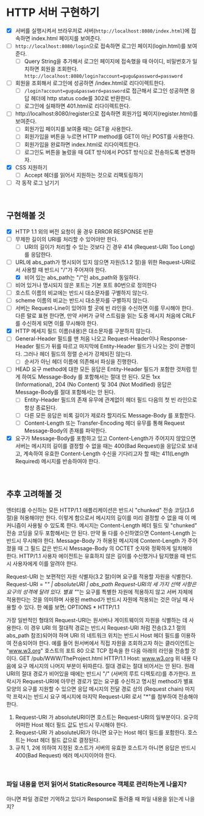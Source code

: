 # HTTP 서버 구현하기

- [x] 서버를 실행시켜서 브라우저로 서버(`http://localhost:8080/index.html`)에 접속하면 index.html 페이지를 보여준다.
- [ ] `http://localhost:8080/login`으로 접속하면 로그인 페이지(login.html)를 보여준다.
  - [ ] Query String을 추가해서 로그인 페이지에 접속했을 때 아이디, 비밀번호가 일치하면 회원을 조회한다.  
    `http://localhost:8080/login?account=gugu&password=password`
- [ ] 회원을 조회해서 로그인에 성공하면 /index.html로 리다이렉트한다. 
  - [ ] `/login?account=gugu&password=password`로 접근해서 로그인 성공하면 응답 헤더에 http status code를 302로 반환한다. 
  - [ ] 로그인에 실패하면 401.html로 리다이렉트한다.
- [ ] http://localhost:8080/register으로 접속하면 회원가입 페이지(register.html)를 보여준다. 
  - [ ] 회원가입 페이지를 보여줄 때는 GET을 사용한다. 
  - [ ] 회원가입을 버튼을 누르면 HTTP method를 GET이 아닌 POST를 사용한다. 
  - [ ] 회원가입을 완료하면 index.html로 리다이렉트한다. 
  - [ ] 로그인도 버튼을 눌렀을 때 GET 방식에서 POST 방식으로 전송하도록 변경하자.
- [x] CSS 지원하기
  - [ ] Accept 헤더를 읽어서 지원하는 것으로 리팩토링하기
- [ ] 각 동작 로그 남기기

<br>

## 구현해볼 것
- [x] HTTP 1.1 외의 버전 요청이 올 경우 ERROR RESPONSE 반환
- [ ] 무제한 길이의 URI를 처리할 수 있어야만 한다.
    - [ ] URI의 길이가 처리할 수 있는 것보다 긴 경우 414 (Request-URI Too Long)를 응답한다.
- [ ] URL에 abs_path가 명시되어 있지 않으면 자원(5.1.2 절)을 위한 Request-URI로서 사용할 때 반드시 "/"가 주어져야 한다.
    - [x] 비어 있는 abs_path는 "/"인 abs_path와 동일하다.
- [ ] 비어 있거나 명시되지 않은 포트는 기본 포트 80번으로 정의한다
- [ ] 호스트 이름의 비교에는 반드시 대소문자를 구별하지 않는다.
- [ ] scheme 이름의 비교는 반드시 대소문자를 구별하지 않는다.
- [ ] 서버는 Request-Line이 있어야 할 곳에 빈 라인을 수신하면 이를 무시해야 한다. 다른 말로 표현 한다면, 만약 서버가 규약 스트림을 읽는 도중 메시지 처음에 CRLF를 수신하게 되면 이를 무시해야 한다.
- [x] HTTP 메세지 필드 이름(내용)은 대소문자를 구분하지 않는다.
- [ ] General-Header 필드를 맨 처음 나오고 Request-Header이나 Response-Header 필드가 뒤를 따르고 마지막에 Entity-Header 필드가 나오는 것이 관행이다. 그러나 헤더 필드의 정렬 순서가 강제되진 않는다.
    - [ ] 순서가 아닌 헤더 이름에 의존해서 파싱을 진행한다.
- [ ] HEAD 요구 method에 대한 모든 응답은 Entity-Header 필드가 포함한 것처럼 믿게 하여도 Message-Body 를 포함해서는 절대 안 된다. 모든 1xx (Informational), 204 (No Content) 및 304 (Not Modified) 응답은 Message-Body를 절대 포함해서는 안 된다. 
    - [ ] Entity-Header 필드의 존재 유무에 관계없이 헤더 필드 다음의 첫 빈 라인으로 항상 종료된다.
    - [ ] 다른 모든 응답은 비록 길이가 제로라 할지라도 Message-Body 를 포함한다.
    - [ ] Content-Length 또는 Transfer-Encoding 헤더 유무를 통해 Request Message-Body의 존재를 파악한다.
- [x] 요구가 Message-Body를 포함하고 있고 Content-Length가 주어지지 않았으면 서버는 메시지의 길이를 결정할 수 없을 때는 400(Bad Request)을 응답으로 보내고, 계속하여 유효한 Content-Length 수신을 기다리고자 할 때는 411(Length Required) 메시지를 반송하여야 한다.

<br>

## 추후 고려해볼 것
엔터티를 수신하는 모든 HTTP/1.1 애플리케이션은 반드시 "chunked" 전송 코딩(3.6 절)을 허용해야만 한다. 이렇게 함으로서 메시지의 길이를 미리 결정할 수 없을 때 이 메커니즘이 사용될 수 있도록 한다.
메시지는 Content-Length 헤더 필드 및 "chunked" 전송 코딩을 모두 포함해서는 안 된다. 만약 둘 다를 수신하였으면 Content-Length 는 반드시 무시해야 한다.
Message-Body 가 허용된 메시지에 Content-Length 가 주어졌을 때 그 필드 값은 반드시 Message-Body 의 OCTET 숫자와 정확하게 일치해야 한다. HTTP/1.1 사용자 에이전트는 유효하지 않은 길이를 수신했거나 탐지했을 때 반드시 사용자에게 이를 알려야 한다.


Request-URI 는 보편적인 자원 식별자(3.2 절)이며 요구를 적용할 자원을 식별한다. Request-URI = "*" | absoluteURI | abs_path
Request-URI의 세 가지 선택 사항은 요구의 성격에 달려 있다. 별표 "*"는 요구를 특별한 자원에 적용하지 않고 서버 자체에 적용한다는 것을 의미하며 사용된 method가 반드시 자원에 적용되는 것은 아닐 때 사용할 수 있다.
한 예를 보면;
OPTIONS * HTTP/1.1


가장 일반적인 형태의 Request-URI는 원서버나 게이트웨이의 자원을 식별하는 데 사용한다. 이 경우 URI 의 절대적 경로는 반드시 Request-URI 처럼 전송(3.2.1 절의 abs_path 참조)되어야 하며 URI 의 네트워크 위치는 반드시 Host 헤더 필드를 이용하여 전송되어야 한다. 예를 들어 원서버에서 직접 자원을 조회하고자 하는 클라이언트는 "www.w3.org" 호스트의 포트 80 으로 TCP 접속을 한 다음 아래의 라인을 전송할 것이다.
GET /pub/WWW/TheProject.html HTTP/1.1 Host: www.w3.org
위 내용 다음에 요구 메시지의 나머지 부분이 뒤따른다. 절대 경로는 절대 비어서는 안 된다. 원래 URI의 절대 경로가 비어있을 때에는 반드시 "/" (서버의 루트 디렉토리)를 추가한다.
프락시가 Request-URI에 아무런 경로가 없는 요구를 수신하고 명시된 method가 별표 모양의 요구를 지원할 수 있으면 응답 메시지의 전달 경로 상의 (Request chain) 마지막 프락시는 반드시 요구 메시지에 마지막 Request-URI 로서 "*"를 첨부하여 전송해야 한다.



1. Request-URI 가 absoluteURI이면 호스트는 Request-URI의 일부분이다. 요구의 어떠한 Host 헤더 필드 값도 반드시 무시해야 한다.
2. Request-URI 가 absoluteURI가 아니면 요구는 Host 헤더 필드를 포함한다. 호스트는 Host 헤더 필드 값으로 결정된다.
3. 규칙 1, 2에 의하여 지정된 호스트가 서버의 유효한 호스트가 아니면 응답은 반드시 400(Bad Request) 에러 메시지이어야 한다.

<br>

### 파일 내용을 먼저 읽어서 StaticResource 객체로 관리하는게 나을지?
아니면 파일 경로만 기억하고 있다가 Response로 돌려줄 때 파일 내용을 읽는게 나을지?


